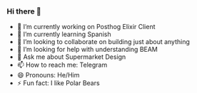 ### Hi there 👋

- 🔭 I’m currently working on Posthog Elixir Client
- 🌱 I’m currently learning Spanish
- 👯 I’m looking to collaborate on building just about anything
- 🤔 I’m looking for help with understanding BEAM
- 💬 Ask me about Supermarket Design
- 📫 How to reach me: Telegram
- 😄 Pronouns: He/Him
- ⚡ Fun fact: I like Polar Bears



<!--
**J0/J0** is a ✨ _special_ ✨ repository because its `README.md` (this file) appears on your GitHub profile.

Here are some ideas to get you started:


-->
